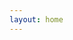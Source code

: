 ```yaml
---
layout: home
---
```

<!-- Register to our [Google groups page](https://groups.google.com/forum/#!forum/gp-id) to get course notifications via email. -->
